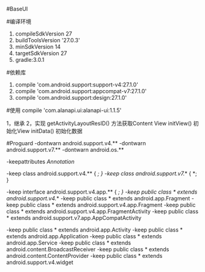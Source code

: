 #BaseUI

#编译环境
1. compileSdkVersion 27
2. buildToolsVersion '27.0.3'
3. minSdkVersion 14
4. targetSdkVersion 27
5. gradle:3.0.1

#依赖库
1. compile 'com.android.support:support-v4:27.1.0'
2. compile 'com.android.support:appcompat-v7:27.1.0'
3. compile 'com.android.support:design:27.1.0'



#使用
compile 'com.alanapi.ui:alanapi-ui:1.1.5'



1，继承
2，实现
    getActivityLayoutResID() 方法获取Content View
    initView()   初始化View
    initData()   初始化数据


#Proguard
-dontwarn android.support.v4.**
-dontwarn android.support.v7.**
-dontwarn android.os.**

-keepattributes *Annotation*

-keep class android.support.v4.** { *; }
-keep class android.support.v7.** { *; }

-keep interface android.support.v4.app.** { *; }
-keep public class * extends android.support.v4.**
-keep public class * extends android.app.Fragment
-keep public class * extends android.support.v4.app.Fragment
-keep public class * extends android.support.v4.app.FragmentActivity
-keep public class * extends android.support.v7.app.AppCompatActivity

-keep public class * extends android.app.Activity
-keep public class * extends android.app.Application
-keep public class * extends android.app.Service
-keep public class * extends android.content.BroadcastReceiver
-keep public class * extends android.content.ContentProvider
-keep public class * extends android.support.v4.widget